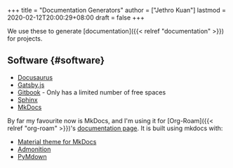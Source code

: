 +++
title = "Documentation Generators"
author = ["Jethro Kuan"]
lastmod = 2020-02-12T20:00:29+08:00
draft = false
+++

We use these to generate [documentation]({{< relref "documentation" >}}) for projects.


## Software {#software}

-   [Docusaurus](https://v2.docusaurus.io/)
-   [Gatsby.js](https://www.gatsbyjs.org/starters/hasura/gatsby-gitbook-starter/)
-   [Gitbook](https://www.gitbook.com/) - Only has a limited number of free spaces
-   [Sphinx](https://www.sphinx-doc.org/en/master/)
-   [MkDocs](https://www.mkdocs.org/)

By far my favourite now is MkDocs, and I'm using it for [Org-Roam]({{< relref "org-roam" >}})'s
[documentation page](https://org-roam.readthedocs.io/en/latest/). It is built using mkdocs with:

-   [Material theme for MkDocs](https://squidfunk.github.io/mkdocs-material/)
-   [Admonition](https://python-markdown.github.io/extensions/admonition/)
-   [PyMdown](https://squidfunk.github.io/mkdocs-material/extensions/pymdown/)
